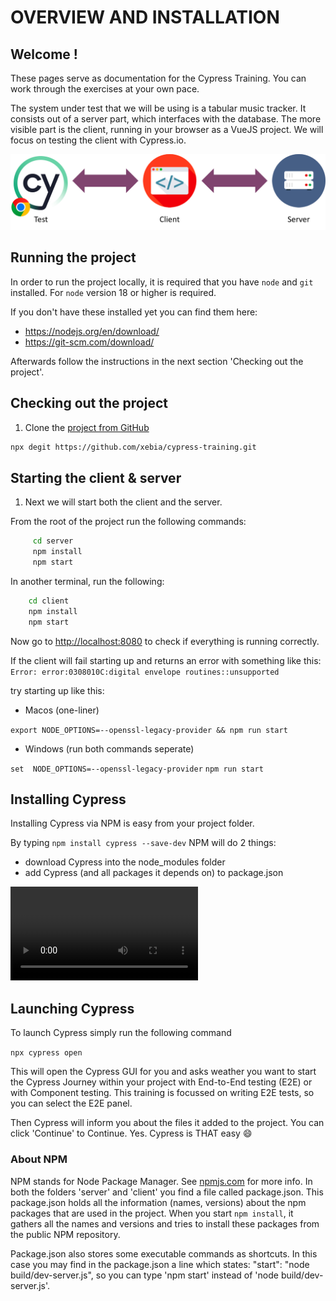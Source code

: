 # OVERVIEW AND INSTALLATION

## Welcome !

These pages serve as documentation for the Cypress Training. You can work through the exercises at your own pace.

The system under test that we will be using is a tabular music tracker. It consists out of a server part, which interfaces with the database. The more visible part is the client, running in your browser as a VueJS project. We will focus on testing the client with Cypress.io.

![server-client](./images/cy_10_server_client.png)

## Running the project

In order to run the project locally, it is required that you have `node` and `git` installed. For `node` version 18 or higher is required.

If you don't have these installed yet you can find them here:

- <https://nodejs.org/en/download/>
- <https://git-scm.com/download/>

Afterwards follow the instructions in the next section 'Checking out the project'.

## Checking out the project

1. Clone the [project from GitHub](https://github.com/xebia/cypress-training)

``` bash
npx degit https://github.com/xebia/cypress-training.git
```

## Starting the client & server

1. Next we will start both the client and the server.

From the root of the project run the following commands:

``` bash
     cd server
     npm install
     npm start
```

In another terminal, run the following:

``` bash
    cd client
    npm install
    npm start
 ```

Now go to <http://localhost:8080> to check if everything is running correctly.

If the client will fail starting up and returns an error with something like this:
```Error: error:0308010C:digital envelope routines::unsupported```

try starting up like this:

- Macos (one-liner)

```export NODE_OPTIONS=--openssl-legacy-provider && npm run start```

- Windows (run both commands seperate)

```set  NODE_OPTIONS=--openssl-legacy-provider```
```npm run start```

## Installing Cypress

Installing Cypress via NPM is easy from your project folder.

By typing `npm install cypress --save-dev` NPM will do 2 things:

- download Cypress into the node_modules folder
- add Cypress (and all packages it depends on) to package.json

![Cypress installation](./images/installing-cli.mp4 ':include')

## Launching Cypress

To launch Cypress simply run the following command

```npx cypress open```

This will open the Cypress GUI for you and asks weather you want to start the Cypress Journey within your project
with End-to-End testing (E2E) or with Component testing. This training is focussed on writing E2E tests, so you can select the
E2E panel.

Then Cypress will inform you about the files it added to the project. You can click 'Continue' to Continue. Yes. Cypress is THAT easy 😄

### About NPM

NPM stands for Node Package Manager. See [npmjs.com](https://docs.npmjs.com/getting-started/what-is-npm#what-is-npm) for more info.
In both the folders 'server' and 'client' you find a file called package.json.
This package.json holds all the information (names, versions) about the npm packages that are used in the project.
When you start `npm install`, it gathers all the names and versions and tries to install these packages
from the public NPM repository.

Package.json also stores some executable commands as shortcuts.
In this case you may find in the package.json a line which states: "start": "node build/dev-server.js",
so you can type 'npm start' instead of 'node build/dev-server.js'.
